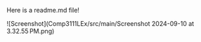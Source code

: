 Here is a readme.md file!

![Screenshot](Comp3111LEx/src/main/Screenshot 2024-09-10 at 3.32.55 PM.png)